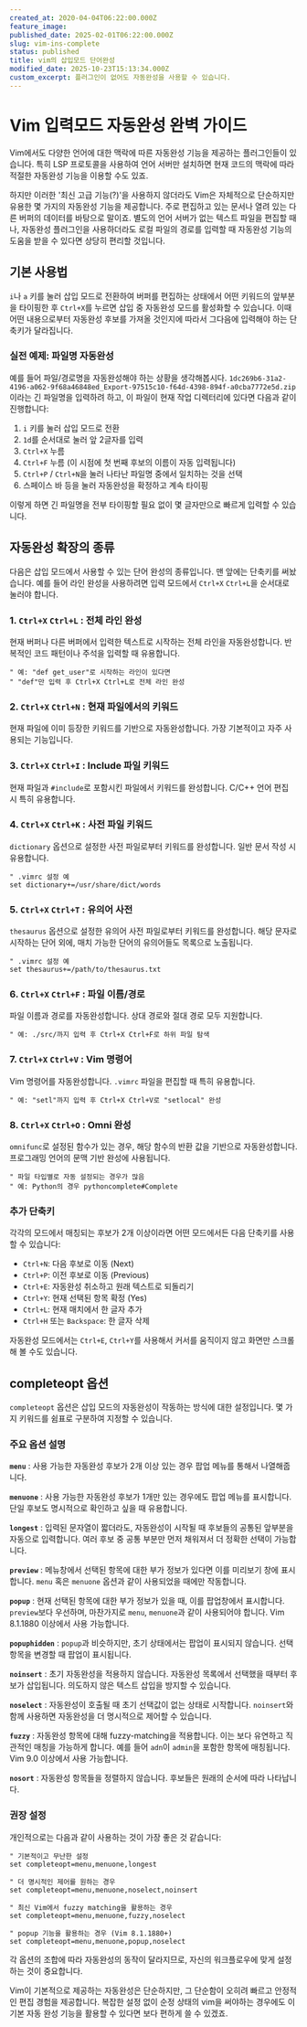 ```yaml
---
created_at: 2020-04-04T06:22:00.000Z
feature_image: 
published_date: 2025-02-01T06:22:00.000Z
slug: vim-ins-complete
status: published
title: vim의 삽입모드 단어완성
modified_date: 2025-10-23T15:13:34.000Z
custom_excerpt: 플러그인이 없어도 자동완성을 사용할 수 있습니다.
---
```

# Vim 입력모드 자동완성 완벽 가이드

Vim에서도 다양한 언어에 대한 맥락에 따른 자동완성 기능을 제공하는 플러그인들이 있습니다. 특히 LSP 프로토콜을 사용하여 언어 서버만 설치하면 현재 코드의 맥락에 따라 적절한 자동완성 기능을 이용할 수도 있죠.

하지만 이러한 '최신 고급 기능(?)'을 사용하지 않더라도 Vim은 자체적으로 단순하지만 유용한 몇 가지의 자동완성 기능을 제공합니다. 주로 편집하고 있는 문서나 열려 있는 다른 버퍼의 데이터를 바탕으로 말이죠. 별도의 언어 서버가 없는 텍스트 파일을 편집할 때나, 자동완성 플러그인을 사용하더라도 로컬 파일의 경로를 입력할 때 자동완성 기능의 도움을 받을 수 있다면 상당히 편리할 것입니다.

## 기본 사용법

`i`나 `a` 키를 눌러 삽입 모드로 전환하여 버퍼를 편집하는 상태에서 어떤 키워드의 앞부분을 타이핑한 후 `Ctrl+X`를 누르면 삽입 중 자동완성 모드를 활성화할 수 있습니다. 이때 어떤 내용으로부터 자동완성 후보를 가져올 것인지에 따라서 그다음에 입력해야 하는 단축키가 달라집니다.

### 실전 예제: 파일명 자동완성

예를 들어 파일/경로명을 자동완성해야 하는 상황을 생각해봅시다. `1dc269b6-31a2-4196-a062-9f68a46848ed_Export-97515c10-f64d-4398-894f-a0cba7772e5d.zip`이라는 긴 파일명을 입력하려 하고, 이 파일이 현재 작업 디렉터리에 있다면 다음과 같이 진행합니다:

1. `i` 키를 눌러 삽입 모드로 전환
2. `1d`를 순서대로 눌러 앞 2글자를 입력
3. `Ctrl+X` 누름
4. `Ctrl+F` 누름 (이 시점에 첫 번째 후보의 이름이 자동 입력됩니다)
5. `Ctrl+P` / `Ctrl+N`을 눌러 나타난 파일명 중에서 일치하는 것을 선택
6. 스페이스 바 등을 눌러 자동완성을 확정하고 계속 타이핑

이렇게 하면 긴 파일명을 전부 타이핑할 필요 없이 몇 글자만으로 빠르게 입력할 수 있습니다.

## 자동완성 확장의 종류

다음은 삽입 모드에서 사용할 수 있는 단어 완성의 종류입니다. 맨 앞에는 단축키를 써놨습니다. 예를 들어 라인 완성을 사용하려면 입력 모드에서 `Ctrl+X` `Ctrl+L`을 순서대로 눌러야 합니다.

### 1. `Ctrl+X` `Ctrl+L` : 전체 라인 완성

현재 버퍼나 다른 버퍼에서 입력한 텍스트로 시작하는 전체 라인을 자동완성합니다. 반복적인 코드 패턴이나 주석을 입력할 때 유용합니다.

```vim
" 예: "def get_user"로 시작하는 라인이 있다면
" "def"만 입력 후 Ctrl+X Ctrl+L로 전체 라인 완성
```

### 2. `Ctrl+X` `Ctrl+N` : 현재 파일에서의 키워드

현재 파일에 이미 등장한 키워드를 기반으로 자동완성합니다. 가장 기본적이고 자주 사용되는 기능입니다.

### 3. `Ctrl+X` `Ctrl+I` : Include 파일 키워드

현재 파일과 `#include`로 포함시킨 파일에서 키워드를 완성합니다. C/C++ 언어 편집 시 특히 유용합니다.

### 4. `Ctrl+X` `Ctrl+K` : 사전 파일 키워드

`dictionary` 옵션으로 설정한 사전 파일로부터 키워드를 완성합니다. 일반 문서 작성 시 유용합니다.

```vim
" .vimrc 설정 예
set dictionary+=/usr/share/dict/words
```

### 5. `Ctrl+X` `Ctrl+T` : 유의어 사전

`thesaurus` 옵션으로 설정한 유의어 사전 파일로부터 키워드를 완성합니다. 해당 문자로 시작하는 단어 외에, 매치 가능한 단어의 유의어들도 목록으로 노출됩니다.

```vim
" .vimrc 설정 예
set thesaurus+=/path/to/thesaurus.txt
```

### 6. `Ctrl+X` `Ctrl+F` : 파일 이름/경로

파일 이름과 경로를 자동완성합니다. 상대 경로와 절대 경로 모두 지원합니다.

```vim
" 예: ./src/까지 입력 후 Ctrl+X Ctrl+F로 하위 파일 탐색
```

### 7. `Ctrl+X` `Ctrl+V` : Vim 명령어

Vim 명령어를 자동완성합니다. `.vimrc` 파일을 편집할 때 특히 유용합니다.

```vim
" 예: "setl"까지 입력 후 Ctrl+X Ctrl+V로 "setlocal" 완성
```

### 8. `Ctrl+X` `Ctrl+O` : Omni 완성

`omnifunc`로 설정된 함수가 있는 경우, 해당 함수의 반환 값을 기반으로 자동완성합니다. 프로그래밍 언어의 문맥 기반 완성에 사용됩니다.

```vim
" 파일 타입별로 자동 설정되는 경우가 많음
" 예: Python의 경우 pythoncomplete#Complete
```

### 추가 단축키

각각의 모드에서 매칭되는 후보가 2개 이상이라면 어떤 모드에서든 다음 단축키를 사용할 수 있습니다:

- `Ctrl+N`: 다음 후보로 이동 (Next)
- `Ctrl+P`: 이전 후보로 이동 (Previous)
- `Ctrl+E`: 자동완성 취소하고 원래 텍스트로 되돌리기
- `Ctrl+Y`: 현재 선택된 항목 확정 (Yes)
- `Ctrl+L`: 현재 매치에서 한 글자 추가
- `Ctrl+H` 또는 `Backspace`: 한 글자 삭제

자동완성 모드에서는 `Ctrl+E`, `Ctrl+Y`를 사용해서 커서를 움직이지 않고 화면만 스크롤해 볼 수도 있습니다.

## completeopt 옵션

`completeopt` 옵션은 삽입 모드의 자동완성이 작동하는 방식에 대한 설정입니다. 몇 가지 키워드를 쉼표로 구분하여 지정할 수 있습니다.

### 주요 옵션 설명

**`menu`** : 사용 가능한 자동완성 후보가 2개 이상 있는 경우 팝업 메뉴를 통해서 나열해줍니다.

**`menuone`** : 사용 가능한 자동완성 후보가 1개만 있는 경우에도 팝업 메뉴를 표시합니다. 단일 후보도 명시적으로 확인하고 싶을 때 유용합니다.

**`longest`** : 입력된 문자열이 짧더라도, 자동완성이 시작될 때 후보들의 공통된 앞부분을 자동으로 입력합니다. 여러 후보 중 공통 부분만 먼저 채워져서 더 정확한 선택이 가능합니다.

**`preview`** : 메뉴창에서 선택된 항목에 대한 부가 정보가 있다면 이를 미리보기 창에 표시합니다. `menu` 혹은 `menuone` 옵션과 같이 사용되었을 때에만 작동합니다.

**`popup`** : 현재 선택된 항목에 대한 부가 정보가 있을 때, 이를 팝업창에서 표시합니다. `preview`보다 우선하며, 마찬가지로 `menu`, `menuone`과 같이 사용되어야 합니다. Vim 8.1.1880 이상에서 사용 가능합니다.

**`popuphidden`** : `popup`과 비슷하지만, 초기 상태에서는 팝업이 표시되지 않습니다. 선택 항목을 변경할 때 팝업이 표시됩니다.

**`noinsert`** : 초기 자동완성을 적용하지 않습니다. 자동완성 목록에서 선택했을 때부터 후보가 삽입됩니다. 의도하지 않은 텍스트 삽입을 방지할 수 있습니다.

**`noselect`** : 자동완성이 호출될 때 초기 선택값이 없는 상태로 시작합니다. `noinsert`와 함께 사용하면 자동완성을 더 명시적으로 제어할 수 있습니다.

**`fuzzy`** : 자동완성 항목에 대해 fuzzy-matching을 적용합니다. 이는 보다 유연하고 직관적인 매칭을 가능하게 합니다. 예를 들어 `adn`이 `admin`을 포함한 항목에 매칭됩니다. Vim 9.0 이상에서 사용 가능합니다.

**`nosort`** : 자동완성 항목들을 정렬하지 않습니다. 후보들은 원래의 순서에 따라 나타납니다.

### 권장 설정

개인적으로는 다음과 같이 사용하는 것이 가장 좋은 것 같습니다:

```vim
" 기본적이고 무난한 설정
set completeopt=menu,menuone,longest

" 더 명시적인 제어를 원하는 경우
set completeopt=menu,menuone,noselect,noinsert

" 최신 Vim에서 fuzzy matching을 활용하는 경우
set completeopt=menu,menuone,fuzzy,noselect

" popup 기능을 활용하는 경우 (Vim 8.1.1880+)
set completeopt=menu,menuone,popup,noselect
```

각 옵션의 조합에 따라 자동완성의 동작이 달라지므로, 자신의 워크플로우에 맞게 설정하는 것이 중요합니다.

Vim이 기본적으로 제공하는 자동완성은 단순하지만, 그 단순함이 오히려 빠르고 안정적인 편집 경험을 제공합니다. 복잡한 설정 없이 순정 상태의 vim을 써야하는 경우에도 이 기본 자동 완성 기능을 활용할 수 있다면 보다 편하게 쓸 수 있겠죠.